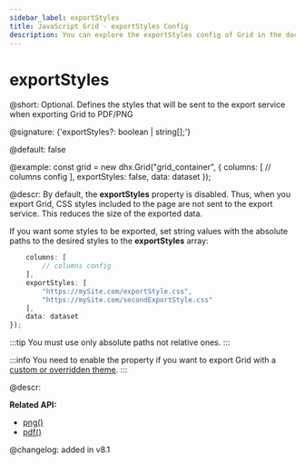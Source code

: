 ```yaml
---
sidebar_label: exportStyles
title: JavaScript Grid - exportStyles Config 
description: You can explore the exportStyles config of Grid in the documentation of the DHTMLX JavaScript UI library. Browse developer guides and API reference, try out code examples and live demos, and download a free 30-day evaluation version of DHTMLX Suite.
---
```


# exportStyles

@short: Optional. Defines the styles that will be sent to the export service when exporting Grid to PDF/PNG

@signature: {'exportStyles?: boolean | string[];'}

@default: false

@example:
const grid = new dhx.Grid("grid_container", {
	columns: [
		// columns config
	],
	exportStyles: false,
	data: dataset
});

@descr:
By default, the **exportStyles** property is disabled. Thus, when you export Grid, CSS styles included to the page are not sent to the export service. This reduces the size of the exported data. 

If you want some styles to be exported, set string values with the absolute paths to the desired styles to the **exportStyles** array:

```javascript
	columns: [
		// columns config
	],
	exportStyles: [
        "https://mySite.com/exportStyle.css",
        "https://mySite.com/secondExportStyle.css"
    ],
	data: dataset
});
```

:::tip
You must use only absolute paths not relative ones.
:::

:::info
You need to enable the property if you want to export Grid with a [custom or overridden theme](themes.md).
:::

@descr:

**Related API:**
- [png()](grid/api/export/grid_png_method.md)
- [pdf()](grid/api/export/grid_pdf_method.md)

@changelog: added in v8.1
